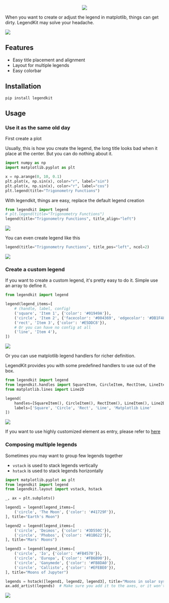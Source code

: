 <p align="center">
<img src="images/legendkit-project.svg">
</p>

When you want to create or adjust the legend in matplotlib, things can get dirty. 
LegendKit may solve your headache.

<img src="images/showcase.svg">

## Features

- Easy title placement and alignment
- Layout for multiple legends
- Easy colorbar

## Installation

```shell
pip install legendkit
```

## Usage

### Use it as the same old day

First create a plot

Usually, this is how you create the legend, the long title looks bad when it place at the center.
But you can do nothing about it.

```python
import numpy as np
import matplotlib.pyplot as plt

x = np.arange(0, 10, 0.1)
plt.plot(x, np.sin(x), color="r", label="sin")
plt.plot(x, np.sin(x), color="r", label="cos")
plt.legend(title="Trigonometry Functions")
```

With legendkit, things are easy, replace the default legend creation
```python
from legendkit import legend
# plt.legend(title="Trigonometry Functions")
legend(title="Trigonometry Functions", title_align="left")
```

<img src="images/example1.svg">

You can even create legend like this
```python
legend(title="Trigonometry Functions", title_pos="left", ncol=2)
```

<img src="images/example1-2.svg">


### Create a custom legend

If you want to create a custom legend, it's pretty easy to do it. Simple use an array to define it.

```python
from legendkit import legend

legend(legend_items=[
    # (handle, label, config)
    ('square', 'Item 1', {'color': '#01949A'}),
    ('circle', 'Item 2', {'facecolor': '#004369', 'edgecolor': '#DB1F48', 'linewidth': 0.5}),
    ('rect', 'Item 3', {'color': '#E5DDC8'}),
    # Or you can have no config at all
    ('line', 'Item 4'),
])

```

<img src="images/example2.svg">

Or you can use matplotlib legend handlers for richer definition.

LegendKit provides you with some predefined handlers to use out of the box.

```python
from legendkit import legend
from legendkit.handles import SquareItem, CircleItem, RectItem, LineItem
from matplotlib.lines import Line2D

legend(
    handles=[SquareItem(), CircleItem(), RectItem(), LineItem(), Line2D([], [])], 
    labels=['Square', 'Circle', 'Rect', 'Line', 'Matplotlib Line'
])

```

<img src="images/example2-2.svg">

If you want to use highly customized element as entry, 
please refer to [here](https://matplotlib.org/stable/tutorials/intermediate/legend_guide.html#implementing-a-custom-legend-handler)


### Composing multiple legends

Sometimes you may want to group few legends together

- `vstack` is used to stack legends vertically
- `hstack` is used to stack legends horizontally

```python
import matplotlib.pyplot as plt
from legendkit import legend
from legendkit.layout import vstack, hstack

_, ax = plt.subplots()

legend1 = legend(legend_items=[
    ('circle', 'The Moon', {'color': '#41729F'}),
], title="Earth's Moon")

legend2 = legend(legend_items=[
    ('circle', 'Deimos', {'color': '#3D550C'}),
    ('circle', 'Phobos', {'color': '#81B622'}),
], title="Mars' Moons")

legend3 = legend(legend_items=[
    ('circle', 'Io', {'color': '#FB4570'}),
    ('circle', 'Europa', {'color': '#FB6B90'}),
    ('circle', 'Ganymede', {'color': '#FB8DA0'}),
    ('circle', 'Callisto', {'color': '#EFEBE0'}),
], title="Moons of Jupyter")

legends = hstack([legend1, legend2, legend3], title="Moons in solar systems", spacing=10, frameon=True)
ax.add_artist(legends)  # Make sure you add it to the axes, or it won't be rendered

```
<img src="images/example3.svg">
